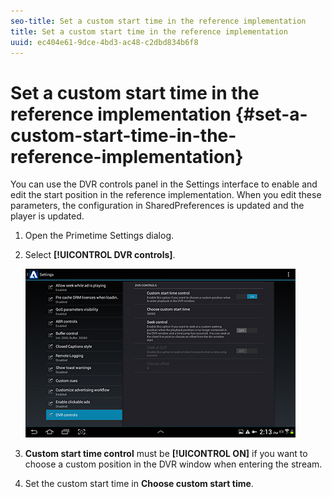 ```yaml
---
seo-title: Set a custom start time in the reference implementation
title: Set a custom start time in the reference implementation
uuid: ec404e61-9dce-4bd3-ac48-c2dbd834b6f8
---
```


# Set a custom start time in the reference implementation {#set-a-custom-start-time-in-the-reference-implementation}

You can use the DVR controls panel in the Settings interface to enable and edit the start position in the reference implementation. When you edit these parameters, the configuration in SharedPreferences is updated and the player is updated. 

1. Open the Primetime Settings dialog.
1. Select **[!UICONTROL DVR controls]**.

   <!--<a id="fig_5C7A4E8F0390404F97E667364DB8B0A6"></a>-->

   ![](assets/dvr-configuration.jpg)

1. **Custom start time control** must be **[!UICONTROL ON]** if you want to choose a custom position in the DVR window when entering the stream.
1. Set the custom start time in **Choose custom start time**.
